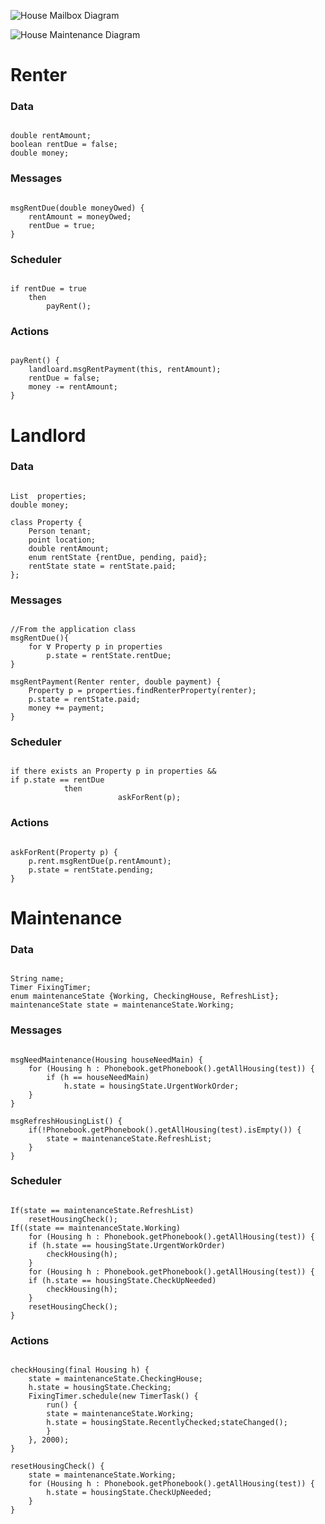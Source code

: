 ![House Mailbox Diagram](https://raw.github.com/usc-csci201-fall2013/team20/014aeaa5a00d787532f65047f6429105c3027724/docs/InteractionDiagrams/HouseMailbox.png?token=3290221__eyJzY29wZSI6IlJhd0Jsb2I6dXNjLWNzY2kyMDEtZmFsbDIwMTMvdGVhbTIwLzAxNGFlYWE1YTAwZDc4NzUzMmY2NTA0N2Y2NDI5MTA1YzMwMjc3MjQvZG9jcy9JbnRlcmFjdGlvbkRpYWdyYW1zL0hvdXNlTWFpbGJveC5wbmciLCJleHBpcmVzIjoxMzg2MTAyNzQ0fQ%3D%3D--56571bf78745cc0708b4a4508574ed256a794c30)

![House Maintenance Diagram](https://raw.github.com/usc-csci201-fall2013/team20/014aeaa5a00d787532f65047f6429105c3027724/docs/InteractionDiagrams/HouseMaintenance.png?token=3290221__eyJzY29wZSI6IlJhd0Jsb2I6dXNjLWNzY2kyMDEtZmFsbDIwMTMvdGVhbTIwLzAxNGFlYWE1YTAwZDc4NzUzMmY2NTA0N2Y2NDI5MTA1YzMwMjc3MjQvZG9jcy9JbnRlcmFjdGlvbkRpYWdyYW1zL0hvdXNlTWFpbnRlbmFuY2UucG5nIiwiZXhwaXJlcyI6MTM4NjEwMjc3NH0%3D--949d144debe9aebac24b3e3eaf17492c9fceb843)

# Renter
### Data

<pre><code>
double rentAmount;
boolean rentDue = false;
double money;
</code></pre>

### Messages

<pre><code>
msgRentDue(double moneyOwed) {
	rentAmount = moneyOwed;
	rentDue = true;
}
</code></pre>

### Scheduler

<pre><code>
if rentDue = true
	then
		payRent();
</code></pre>

### Actions

<pre><code>
payRent() {
	landloard.msgRentPayment(this, rentAmount);
	rentDue = false;
	money -= rentAmount;
}
</code></pre>

# Landlord
### Data

<pre><code>
List <Property> properties;
double money;

class Property {
	Person tenant;
	point location;
	double rentAmount;
	enum rentState {rentDue, pending, paid};
	rentState state = rentState.paid;
};
</code></pre>

### Messages

<pre><code>
//From the application class
msgRentDue(){
	for ∀ Property p in properties
		p.state = rentState.rentDue;
}

msgRentPayment(Renter renter, double payment) {
	Property p = properties.findRenterProperty(renter);
	p.state = rentState.paid;
	money += payment;
}
</code></pre>

### Scheduler

<pre><code>
if there exists an Property p in properties &&
if p.state == rentDue
        	then
                    	askForRent(p);
</code></pre>

### Actions

<pre><code>
askForRent(Property p) {
	p.rent.msgRentDue(p.rentAmount);
	p.state = rentState.pending;
}
</code></pre>

# Maintenance
### Data

<pre><code>
String name;
Timer FixingTimer;
enum maintenanceState {Working, CheckingHouse, RefreshList};
maintenanceState state = maintenanceState.Working;
</code></pre>

### Messages

<pre><code>
msgNeedMaintenance(Housing houseNeedMain) {
	for (Housing h : Phonebook.getPhonebook().getAllHousing(test)) {
		if (h == houseNeedMain) 
			h.state = housingState.UrgentWorkOrder;
	}
}

msgRefreshHousingList() {
	if(!Phonebook.getPhonebook().getAllHousing(test).isEmpty()) {
		state = maintenanceState.RefreshList;
	}
}
</code></pre>

### Scheduler

<pre><code>
If(state == maintenanceState.RefreshList)
	resetHousingCheck();
If((state == maintenanceState.Working)
	for (Housing h : Phonebook.getPhonebook().getAllHousing(test)) {
	if (h.state == housingState.UrgentWorkOrder)
		checkHousing(h);
	}
	for (Housing h : Phonebook.getPhonebook().getAllHousing(test)) {
	if (h.state == housingState.CheckUpNeeded)
		checkHousing(h);
	}
	resetHousingCheck();				
}
</code></pre>

### Actions

<pre><code>
checkHousing(final Housing h) {
	state = maintenanceState.CheckingHouse;
	h.state = housingState.Checking;
	FixingTimer.schedule(new TimerTask() {
		run() {
		state = maintenanceState.Working;
		h.state = housingState.RecentlyChecked;stateChanged();
		}
	}, 2000);
}

resetHousingCheck() {
	state = maintenanceState.Working;
	for (Housing h : Phonebook.getPhonebook().getAllHousing(test)) {
		h.state = housingState.CheckUpNeeded;
	}
}
</code></pre>